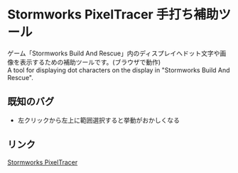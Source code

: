 # Stormworks PixelTracer 手打ち補助ツール
ゲーム「Stormworks Build And Rescue」内のディスプレイへドット文字や画像を表示するための補助ツールです。(ブラウザで動作)  
A tool for displaying dot characters on the display in "Stormworks Build And Rescue".

## 既知のバグ
- 左クリックから左上に範囲選択すると挙動がおかしくなる

## リンク
[Stormworks PixelTracer](https://doma-itachi.github.io/Stormworks-PixelTracer/ "Stormworks PixelTracer")